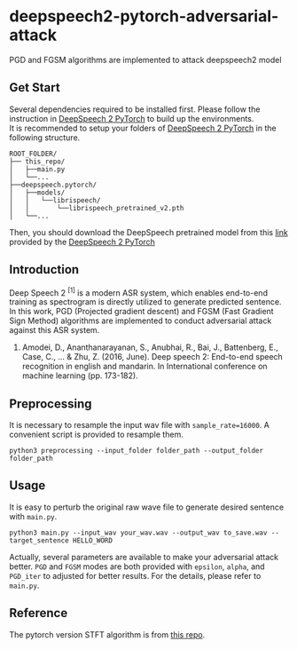 # deepspeech2-pytorch-adversarial-attack
PGD and FGSM algorithms are implemented to attack deepspeech2 model

## Get Start
Several dependencies required to be installed first. Please follow the instruction in [DeepSpeech 2 PyTorch](https://github.com/SeanNaren/deepspeech.pytorch) to build up the environments.</br>
It is recommended to setup your folders of [DeepSpeech 2 PyTorch](https://github.com/SeanNaren/deepspeech.pytorch) in the following structure.
```
ROOT_FOLDER/
├── this_repo/
│   ├──main.py
│   └──...
├──deepspeech.pytorch/
│   ├──models/
│   │   └──librispeech/
│   │       └──librispeech_pretrained_v2.pth
│   └──...
```
Then, you should download the DeepSpeech pretrained model from this [link](https://github.com/SeanNaren/deepspeech.pytorch/releases) provided by the [DeepSpeech 2 PyTorch](https://github.com/SeanNaren/deepspeech.pytorch)

## Introduction
Deep Speech 2 <sup>[1]</sup> is a modern ASR system, which enables end-to-end training as spectrogram is directly utilized to generate predicted sentence. In this work, PGD (Projected gradient descent) and FGSM (Fast Gradient Sign Method) algorithms are implemented to conduct adversarial attack against this ASR system.
1. Amodei, D., Ananthanarayanan, S., Anubhai, R., Bai, J., Battenberg, E., Case, C., ... & Zhu, Z. (2016, June). Deep speech 2: End-to-end speech recognition in english and mandarin. In International conference on machine learning (pp. 173-182).

## Preprocessing
It is necessary to resample the input wav file with `sample_rate=16000`. A convenient script is provided to resample them.
```script
python3 preprocessing --input_folder folder_path --output_folder folder_path
```

## Usage
It is easy to perturb the original raw wave file to generate desired sentence with `main.py`.
```script
python3 main.py --input_wav your_wav.wav --output_wav to_save.wav --target_sentence HELLO_WORD
```
Actually, several parameters are available to make your adversarial attack better. `PGD` and `FGSM` modes are both provided with `epsilon`, `alpha`, and `PGD_iter` to adjusted for better results. For the details, please refer to `main.py`.

## Reference
The pytorch version STFT algorithm is from [this repo](https://github.com/pseeth/torch-stft).